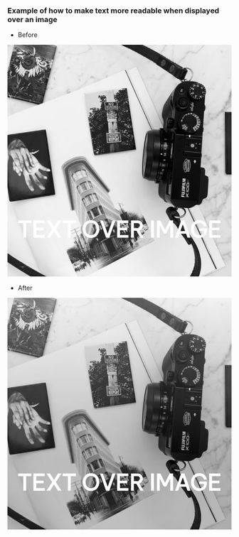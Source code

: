 ### Example of how to make text more readable when displayed over an image

- Before

![before image](./before.png)

- After

![after image](./after.png)